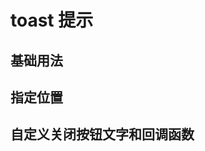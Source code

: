 # toast 提示

## 基础用法

<Common-Democode title="" description="">
  <toast-demo1 />
  <highlight-code slot="codeText" lang="vue">
    <template>
        <div>
            <m-button @click="showToast">点击弹出toast</m-button>
        </div>
    </template>
    <script>
        export default {
            methods: {
                showToast() {
                    this.$toast(`这是一条 toast 提示`)
                }
            }
        }
    </script>
  </highlight-code>
</Common-Democode>

## 指定位置

<Common-Democode title="" description="">
  <toast-demo2 />
  <highlight-code slot="codeText" lang="vue">
    <template>
        <div>
            <m-button @click="showToast('top')">上方弹出</m-button>
            <m-button @click="showToast('middle')">中间弹出</m-button>
            <m-button @click="showToast('bottom')">下方弹出</m-button>
        </div>
    </template>
    <script>
        export default {
            methods: {
                showToast(location) {
                    this.$toast(`这是一条 toast 提示`, {
                        position: location || 'top',
                    })
                }
            }
        }
    </script>
  </highlight-code>
</Common-Democode>

## 自定义关闭按钮文字和回调函数

<Common-Democode title="" description="">
  <toast-demo3 />
  <highlight-code slot="codeText" lang="vue">
    <template>
        <div>
            <m-button @click="showToast">点击弹出toast</m-button>
        </div>
    </template>
    <script>
        export default {
            methods: {
                showToast() {
                    this.$toast(`这是一条 toast 提示`, {
                        position: 'middle',
                        closeButton: {
                            text: '确定',
                            callback(toast) {
                                console.log(toast)
                            }
                        }
                    })
                }
            }
        }
    </script>
  </highlight-code>
</Common-Democode>